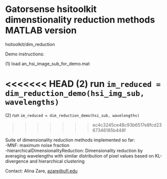 # Gatorsense hsitoolkit dimenstionality reduction methods MATLAB version
hsitoolkit/dim_reduction

Demo instructions:

(1) load an_hsi_image_sub_for_demo.mat  

<<<<<<< HEAD
(2) run `im_reduced = dim_reduction_demo(hsi_img_sub, wavelengths)`
=======
(2) run `im_reduced = dim_reduction_demo(hsi_sub, wavelengths)`  
>>>>>>> ec4c3245ce48c93b6517e8fcd2367346185b448f


Suite of dimensionality reduction methods implemented so far:  
-MNF: maximum noise fraction  
-hierarchicalDimensionalityReduction: Dimensionality reduction by averaging wavelengths with similar distribution of pixel values based on KL-divergence and hierarchical clustering  

Contact: Alina Zare, azare@ufl.edu
